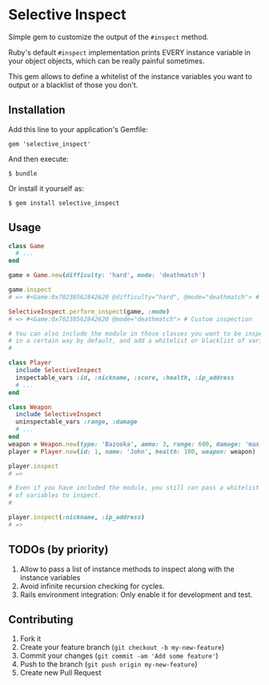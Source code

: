 # Selective Inspect

Simple gem to customize the output of the `#inspect` method.

Ruby's default `#inspect` implementation prints EVERY instance variable in your object objects, which can be really painful sometimes.

This gem allows to define a whitelist of the instance variables you want to output or a blacklist of those you don't.

## Installation

Add this line to your application's Gemfile:

    gem 'selective_inspect'

And then execute:

    $ bundle

Or install it yourself as:

    $ gem install selective_inspect

## Usage

```rb
class Game
  # ...
end

game = Game.new(difficulty: 'hard', mode: 'deathmatch')

game.inspect
# => #<Game:0x70238562842620 @difficulty="hard", @mode="deathmatch"> # Defaults inspect

SelectiveInspect.perform_inspect(game, :mode)
# => #<Game:0x70238562842620 @mode="deathmatch"> # Custom inspection

# You can also include the module in those classes you want to be inspected
# in a certain way by default, and add a whitelist or blacklist of variables.
#

class Player
  include SelectiveInspect
  inspectable_vars :id, :nickname, :score, :health, :ip_address
  # ...
end

class Weapon
  include SelectiveInspect
  uninspectable_vars :range, :damage
  # ...
end
weapon = Weapon.new(type: 'Bazooka', ammo: 3, range: 600, damage: 'max')
player = Player.new(id: 1, name: 'John', health: 100, weapon: weapon)

player.inspect
# =>

# Even if you have included the module, you still can pass a whitelist
# of variables to inspect.
#

player.inspect(:nickname, :ip_address)
# =>
```

## TODOs (by priority)
1. Allow to pass a list of instance methods to inspect along with the instance variables
2. Avoid infinite recursion checking for cycles.
3. Rails environment integration: Only enable it for development and test.

## Contributing

1. Fork it
2. Create your feature branch (`git checkout -b my-new-feature`)
3. Commit your changes (`git commit -am 'Add some feature'`)
4. Push to the branch (`git push origin my-new-feature`)
5. Create new Pull Request
